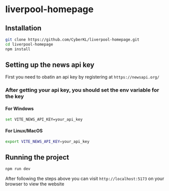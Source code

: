 # liverpool-homepage


## Installation

```bash
git clone https://github.com/CyberKL/liverpool-homepage.git
cd liverpool-homepage
npm install
```

## Setting up the news api key
First you need to obatin an api key by registering at `https://newsapi.org/`

### After getting your api key, you should set the env variable for the key

#### For Windows
``` bash
set VITE_NEWS_API_KEY=your_api_key
```

#### For Linux/MacOS
``` bash
export VITE_NEWS_API_KEY=your_api_key
```

## Running the project

```bash
npm run dev
```

After following the steps above you can visit `http://localhost:5173` on your browser to view the website